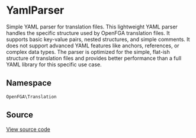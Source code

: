 # YamlParser

Simple YAML parser for translation files. This lightweight YAML parser handles the specific structure used by OpenFGA translation files. It supports basic key-value pairs, nested structures, and simple comments. It does not support advanced YAML features like anchors, references, or complex data types. The parser is optimized for the simple, flat-ish structure of translation files and provides better performance than a full YAML library for this specific use case.

## Namespace
`OpenFGA\Translation`

## Source
[View source code](https://github.com/evansims/openfga-php/blob/main/src/Translation/YamlParser.php)




